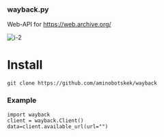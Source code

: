 ### wayback.py

Web-API for https://web.archive.org/

![i-2](https://github.com/aminobotskek/wayback/assets/94906343/a6987438-f082-4894-9cc3-d25465733953)



# Install
```
git clone https://github.com/aminobotskek/wayback
```

### Example
```python3
import wayback
client = wayback.Client()
data=client.available_url(url="")
```
